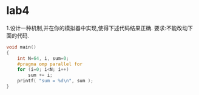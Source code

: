 
# lab4

1.设计一种机制,并在你的模拟器中实现,使得下述代码结果正确.
要求:不能改动下面的代码.

```c
void main()
{
    int N=64, i, sum=0;
    #pragma omp parallel for
    for (i=0; i<N; i++)
        sum += i;
    printf( "sum = %d\n", sum );
}
```